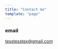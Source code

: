 ```yaml
---
title: "Contact me"
template: "page"
---
```


### email
[tesstesstex@gmail.com](tesstesstex@gmail.com)
